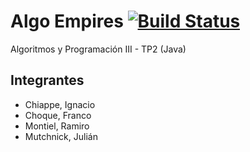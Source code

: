 # Algo Empires [![Build Status](https://travis-ci.org/nachochiappe/7507-tp2.svg?branch=master)](https://travis-ci.org/nachochiappe/7507-tp2)
Algoritmos y Programación III - TP2 (Java)

## Integrantes
- Chiappe, Ignacio
- Choque, Franco
- Montiel, Ramiro
- Mutchnick, Julián
